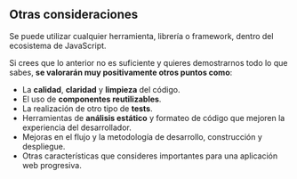 ## Otras consideraciones

Se puede utilizar cualquier herramienta, librería o framework, dentro del ecosistema  de JavaScript.

Si crees que lo anterior no es suficiente y quieres demostrarnos todo lo que sabes, **se valorarán muy positivamente otros puntos como**:

- La **calidad**, **claridad** y **limpieza** del código.
- El uso de **componentes reutilizables**.
- La realización de otro tipo de **tests**.
- Herramientas de **análisis estático** y formateo de código que mejoren la experiencia del desarrollador.
- Mejoras en el flujo y la metodología de desarrollo, construcción y despliegue.
- Otras características que consideres importantes para una aplicación web progresiva.
